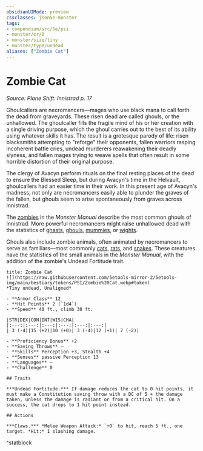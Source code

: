 ```yaml
---
obsidianUIMode: preview
cssclasses: json5e-monster
tags:
- compendium/src/5e/psi
- monster/cr/0
- monster/size/tiny
- monster/type/undead
aliases: ["Zombie Cat"]
---
```

# Zombie Cat
*Source: Plane Shift: Innistrad p. 17*  

Ghoulcallers are necromancers—mages who use black mana to call forth the dead from graveyards. These risen dead are called ghouls, or the unhallowed. The ghoulcaller fills the fragile mind of his or her creation with a single driving purpose, which the ghoul carries out to the best of its ability using whatever skills it has. The result is a grotesque parody of life: risen blacksmiths attempting to "reforge" their opponents, fallen warriors rasping incoherent battle cries, undead murderers reawakening their deadly slyness, and fallen mages trying to weave spells that often result in some horrible distortion of their original purpose.

The clergy of Avacyn perform rituals on the final resting places of the dead to ensure the Blessed Sleep, but during Avacyn's time in the Helvault, ghoulcallers had an easier time in their work. In this present age of Avacyn's madness, not only are necromancers easily able to plunder the graves of the fallen, but ghouls seem to arise spontaneously from graves across Innistrad.

The [zombies](/Systems/5e/bestiary/undead/zombie.md) in the *Monster Manual* describe the most common ghouls of Innistrad. More powerful necromancers might raise unhallowed dead with the statistics of [ghasts](/Systems/5e/bestiary/undead/ghast.md), [ghouls](/Systems/5e/bestiary/undead/ghoul.md), [mummies](/Systems/5e/bestiary/undead/mummy.md), or [wights](/Systems/5e/bestiary/undead/wight.md).

Ghouls also include zombie animals, often animated by necromancers to serve as familiars—most commonly [cats](/Systems/5e/bestiary/undead/zombie-cat-psi.md), [rats](/Systems/5e/bestiary/undead/zombie-rat-psi.md), and [snakes](/Systems/5e/bestiary/undead/zombie-snake-psi.md). These creatures have the statistics of the small animals in the *Monster Manual*, with the addition of the zombie's Undead Fortitude trait.

```ad-statblock
title: Zombie Cat
![](https://raw.githubusercontent.com/5etools-mirror-2/5etools-img/main/bestiary/tokens/PSI/Zombie%20Cat.webp#token)
*Tiny undead, Unaligned*

- **Armor Class** 12
- **Hit Points** 2 (`1d4`)
- **Speed** 40 ft., climb 30 ft.

|STR|DEX|CON|INT|WIS|CHA|
|:---:|:---:|:---:|:---:|:---:|:---:|
| 3 (-4)|15 (+2)|10 (+0)| 3 (-4)|12 (+1)| 7 (-2)|

- **Proficiency Bonus** +2
- **Saving Throws** ⏤
- **Skills** Perception +3, Stealth +4
- **Senses** passive Perception 13
- **Languages** —
- **Challenge** 0

## Traits

***Undead Fortitude.*** If damage reduces the cat to 0 hit points, it must make a Constitution saving throw with a DC of 5 + the damage taken, unless the damage is radiant or from a critical hit. On a success, the cat drops to 1 hit point instead.

## Actions

***Claws.*** *Melee Weapon Attack:* `+0` to hit, reach 5 ft., one target. *Hit:* 1 slashing damage.
```
^statblock